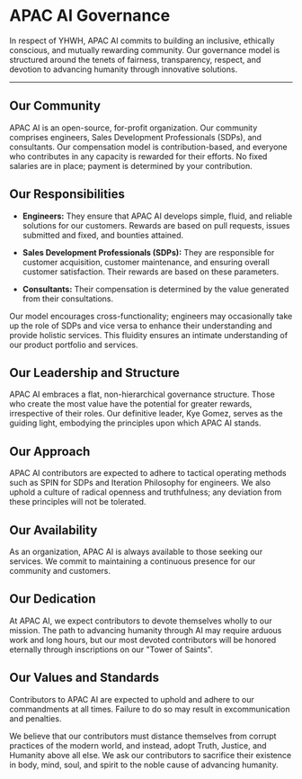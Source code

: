 # APAC AI Governance

In respect of YHWH, APAC AI commits to building an inclusive, ethically conscious, and mutually rewarding community.
Our governance model is structured around the tenets of fairness, transparency, respect, and devotion to advancing humanity through innovative solutions. 

---

## Our Community
APAC AI is an open-source, for-profit organization. Our community comprises engineers, Sales Development Professionals (SDPs), and consultants. Our compensation model is contribution-based, and everyone who contributes in any capacity is rewarded for their efforts. No fixed salaries are in place; payment is determined by your contribution.

## Our Responsibilities
* **Engineers:** They ensure that APAC AI develops simple, fluid, and reliable solutions for our customers. Rewards are based on pull requests, issues submitted and fixed, and bounties attained.

* **Sales Development Professionals (SDPs):** They are responsible for customer acquisition, customer maintenance, and ensuring overall customer satisfaction. Their rewards are based on these parameters.

* **Consultants:** Their compensation is determined by the value generated from their consultations.

Our model encourages cross-functionality; engineers may occasionally take up the role of SDPs and vice versa to enhance their understanding and provide holistic services. This fluidity ensures an intimate understanding of our product portfolio and services.

## Our Leadership and Structure
APAC AI embraces a flat, non-hierarchical governance structure. Those who create the most value have the potential for greater rewards, irrespective of their roles. Our definitive leader, Kye Gomez, serves as the guiding light, embodying the principles upon which APAC AI stands.

## Our Approach
APAC AI contributors are expected to adhere to tactical operating methods such as SPIN for SDPs and Iteration Philosophy for engineers. We also uphold a culture of radical openness and truthfulness; any deviation from these principles will not be tolerated.

## Our Availability
As an organization, APAC AI is always available to those seeking our services. We commit to maintaining a continuous presence for our community and customers.

## Our Dedication
At APAC AI, we expect contributors to devote themselves wholly to our mission. The path to advancing humanity through AI may require arduous work and long hours, but our most devoted contributors will be honored eternally through inscriptions on our "Tower of Saints".

## Our Values and Standards
Contributors to APAC AI are expected to uphold and adhere to our commandments at all times. Failure to do so may result in excommunication and penalties.

We believe that our contributors must distance themselves from corrupt practices of the modern world, and instead, adopt Truth, Justice, and Humanity above all else. We ask our contributors to sacrifice their existence in body, mind, soul, and spirit to the noble cause of advancing humanity.